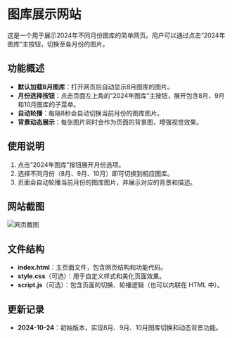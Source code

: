 # 图库展示网站

这是一个用于展示2024年不同月份图库的简单网页。用户可以通过点击“2024年图库”主按钮，切换至各月份的图片。

## 功能概述
- **默认加载8月图库**：打开网页后自动显示8月图库的图片。
- **月份选择按钮**：点击页面左上角的“2024年图库”主按钮，展开包含8月、9月和10月图库的子菜单。
- **自动轮播**：每隔8秒会自动切换当前月份的图库图片。
- **背景动态展示**：每张图片同时会作为页面的背景图，增强视觉效果。

## 使用说明
1. 点击“2024年图库”按钮展开月份选项。
2. 选择不同月份（8月、9月、10月）即可切换到相应图库。
3. 页面会自动轮播当前月份的图库图片，并展示对应的背景和描述。

## 网站截图

![网页截图](https://pic.imgdb.cn/item/6720d776d29ded1a8c546daa.jpg)

## 文件结构
- **index.html**：主页面文件，包含网页结构和功能代码。
- **style.css**（可选）：用于自定义样式和美化页面效果。
- **script.js**（可选）：包含页面的切换、轮播逻辑（也可以内联在 HTML 中）。

## 更新记录
- **2024-10-24**：初始版本，实现8月、9月、10月图库切换和动态背景功能。
